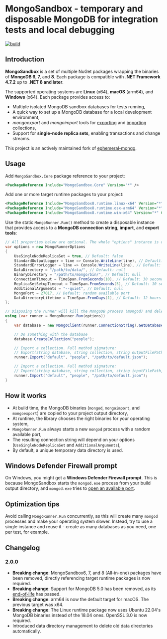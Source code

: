 # MongoSandbox - temporary and disposable MongoDB for integration tests and local debugging

[![build](https://img.shields.io/github/actions/workflow/status/wassim-k/MongoSandbox/release.yml?logo=github)](https://github.com/wassim-k/MongoSandbox/actions/workflows/release.yml)

## Introduction

**MongoSandbox** is a set of multiple NuGet packages wrapping the binaries of **MongoDB 6, 7,** and **8**.
Each package is compatible with **.NET Framework 4.7.2** up to **.NET 8 and later**.

The supported operating systems are **Linux** (x64), **macOS** (arm64), and **Windows** (x64).
Each package provides access to:

* Multiple isolated MongoDB sandbox databases for tests running,
* A quick way to set up a MongoDB database for a local development environment,
* _mongoexport_ and _mongoimport_ tools for [exporting](https://www.mongodb.com/docs/database-tools/mongoexport/) and [importing](https://docs.mongodb.com/database-tools/mongoimport/) collections,
* Support for **single-node replica sets**, enabling transactions and change streams.

This project is an actively maintained fork of [ephemeral-mongo](https://github.com/asimmon/ephemeral-mongo).

## Usage

Add `MongoSandbox.Core` package reference to your project:

```xml
<PackageReference Include="MongoSandbox.Core" Version="*" />
```

Add one or more target runtime packages to your project:

```xml
<PackageReference Include="MongoSandbox8.runtime.linux-x64" Version="*" Condition="$([MSBuild]::IsOSPlatform('Linux'))" />
<PackageReference Include="MongoSandbox8.runtime.osx-arm64" Version="*" Condition="$([MSBuild]::IsOSPlatform('OSX'))" />
<PackageReference Include="MongoSandbox8.runtime.win-x64" Version="*" Condition="$([MSBuild]::IsOSPlatform('Windows'))" />
```

Use the static `MongoRunner.Run()` method to create a disposable instance that provides access to a **MongoDB connection string**, **import**, and **export tools**:

```csharp
// All properties below are optional. The whole "options" instance is optional too!
var options = new MongoRunnerOptions
{
    UseSingleNodeReplicaSet = true, // Default: false
    StandardOutputLogger = line => Console.WriteLine(line), // Default: null
    StandardErrorLogger = line => Console.WriteLine(line), // Default: null
    DataDirectory = "/path/to/data/", // Default: null
    BinaryDirectory = "/path/to/mongo/bin/", // Default: null
    ConnectionTimeout = TimeSpan.FromSeconds(10), // Default: 30 seconds
    ReplicaSetSetupTimeout = TimeSpan.FromSeconds(5), // Default: 10 seconds
    AdditionalArguments = "--quiet", // Default: null
    MongoPort = 27017, // Default: random available port
    DataDirectoryLifetime = TimeSpan.FromDays(1), // Default: 12 hours
};

// Disposing the runner will kill the MongoDB process (mongod) and delete the associated data directory
using (var runner = MongoRunner.Run(options))
{
    var database = new MongoClient(runner.ConnectionString).GetDatabase("default");

    // Do something with the database
    database.CreateCollection("people");

    // Export a collection. Full method signature:
    // Export(string database, string collection, string outputFilePath, string? additionalArguments = null)
    runner.Export("default", "people", "/path/to/default.json");

    // Import a collection. Full method signature:
    // Import(string database, string collection, string inputFilePath, string? additionalArguments = null, bool drop = false)
    runner.Import("default", "people", "/path/to/default.json");
}
```

## How it works

* At build time, the MongoDB binaries (`mongod`, `mongoimport`, and `mongoexport`) are copied to your project output directory,
* At runtime, the library chooses the right binaries for your operating system,
* `MongoRunner.Run` always starts a new `mongod` process with a random available port,
* The resulting connection string will depend on your options (`UseSingleNodeReplicaSet` and `AdditionalArguments`),
* By default, a unique temporary data directory is used.

## Windows Defender Firewall prompt

On Windows, you might get a **Windows Defender Firewall prompt**.
This is because MongoSandbox starts the `mongod.exe` process from your build output directory, and `mongod.exe` tries to [open an available port](https://github.com/wassim-k/MongoSandbox/blob/main/src/MongoSandbox.Core/MongoRunner.cs#L64).

## Optimization tips

Avoid calling `MongoRunner.Run` concurrently, as this will create many `mongod` processes and make your operating system slower.
Instead, try to use a single instance and reuse it - create as many databases as you need, one per test, for example.

## Changelog

### 2.0.0

- **Breaking change**: MongoSandbox6, 7, and 8 (All-in-one) packages have been removed, directly referencing target runtime packages is now required.
- **Breaking change**: Support for MongoDB 5.0 has been removed, as its [end-of-life](https://www.mongodb.com/legal/support-policy/lifecycles) has passed.
- **Breaking change**: arm64 is now the default target for macOS. The previous target was x64.
- **Breaking change**: The Linux runtime package now uses Ubuntu 22.04's MongoDB binaries instead of the 18.04 ones. OpenSSL 3.0 is now required.
- Introduced data directory management to delete old data directories automatically.
